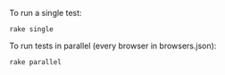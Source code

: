To run a single test:
```
rake single
```
To run tests in parallel (every browser in browsers.json):
```
rake parallel
```
